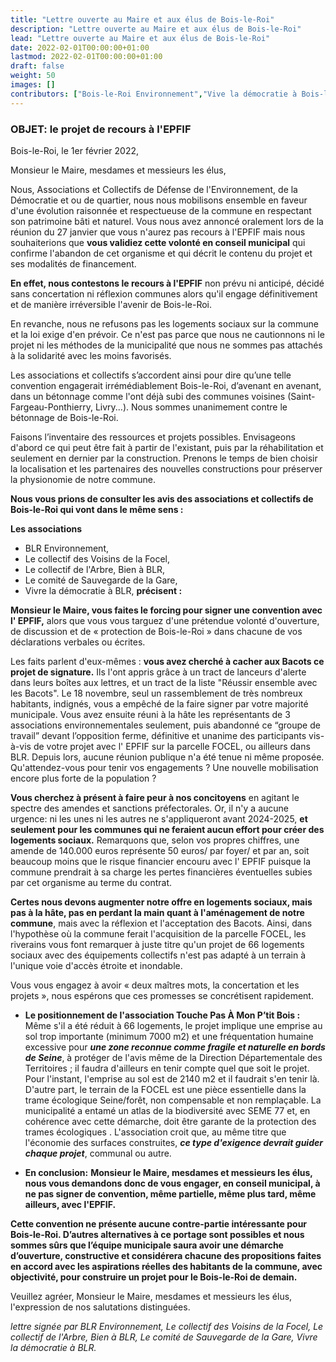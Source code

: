 ```yaml
---
title: "Lettre ouverte au Maire et aux élus de Bois-le-Roi"
description: "Lettre ouverte au Maire et aux élus de Bois-le-Roi"
lead: "Lettre ouverte au Maire et aux élus de Bois-le-Roi"
date: 2022-02-01T00:00:00+01:00
lastmod: 2022-02-01T00:00:00+01:00
draft: false
weight: 50
images: []
contributors: ["Bois-le-Roi Environnement","Vive la démocratie à Bois-le-Roi","Touche pas à mon p'tit bois","Collectif de l'arbre","Collectif des voisins de la Foccel","Bien à Bois-le-Roi","Comité de sauvegarde du quartier de la gare"]
---
```


### OBJET: le projet de recours à l'EPFIF

Bois-le-Roi, le 1er février 2022,

Monsieur le Maire, mesdames et messieurs les élus,

Nous, Associations et Collectifs de Défense de l'Environnement, de la Démocratie et ou de quartier, nous nous mobilisons ensemble en faveur d'une évolution raisonnée et respectueuse de la commune en respectant son patrimoine bâti et naturel.
Vous nous avez annoncé oralement lors de la réunion du 27 janvier que vous n'aurez pas recours à l'EPFIF mais nous souhaiterions que **vous validiez cette volonté en conseil municipal** qui confirme l'abandon de cet organisme et qui décrit le contenu du projet et ses modalités de financement.

**En effet, nous contestons le recours à l'EPFIF** non prévu ni anticipé, décidé sans concertation ni réflexion communes alors qu'il engage définitivement et de manière irréversible l'avenir de Bois-le-Roi.

En revanche, nous ne refusons pas les logements sociaux sur la commune et la loi exige d'en prévoir. Ce n'est pas parce que nous ne cautionnons ni le projet ni les méthodes de la municipalité que nous ne sommes pas attachés à la solidarité avec les moins favorisés.
 
Les associations et collectifs s’accordent ainsi pour dire qu’une telle convention engagerait irrémédiablement Bois-le-Roi, d’avenant en avenant, dans un bétonnage comme l'ont déjà subi des communes voisines (Saint-Fargeau-Ponthierry, Livry...). Nous sommes unanimement contre le bétonnage de Bois-le-Roi.
 
Faisons l’inventaire des ressources et projets possibles. Envisageons d'abord ce qui peut être fait à partir de l'existant, puis par la réhabilitation et seulement en dernier par la construction. Prenons le temps de bien choisir la localisation et les partenaires des nouvelles constructions pour préserver la physionomie de notre commune.
 
**Nous vous prions de consulter les avis des associations et collectifs de Bois-le-Roi qui vont dans le même sens :**

**Les associations** 
- BLR Environnement,
- Le collectif des Voisins de la Focel,
- Le collectif de l'Arbre, Bien à BLR,
- Le comité de Sauvegarde de la Gare,
- Vivre la démocratie à BLR,
**précisent :**

**Monsieur le Maire, vous faites le forcing pour signer une convention avec l' EPFIF,** alors que vous vous targuez d'une prétendue volonté d'ouverture, de discussion et de « protection de Bois-le-Roi » dans chacune de vos déclarations verbales ou écrites.

Les faits parlent d'eux-mêmes : **vous avez cherché à cacher aux Bacots ce projet de signature.** Ils l'ont appris grâce à un tract de lanceurs d'alerte dans leurs boîtes aux lettres, et un tract de la liste "Réussir ensemble avec les Bacots". Le 18 novembre, seul un rassemblement de très nombreux habitants, indignés, vous a empêché de la faire signer par votre majorité municipale. Vous avez ensuite réuni à la hâte les représentants de 3 associations environnementales seulement, puis abandonné ce “groupe de travail” devant l’opposition ferme, définitive et unanime des participants vis-à-vis de votre projet avec l' EPFIF sur la parcelle FOCEL, ou ailleurs dans BLR. Depuis lors, aucune réunion publique n'a été tenue ni même proposée. Qu'attendez-vous pour tenir vos engagements ? Une nouvelle mobilisation encore plus forte de la population ?

**Vous cherchez à présent à faire peur à nos concitoyens** en agitant le spectre des amendes et sanctions préfectorales. Or, il n'y a aucune urgence: ni les unes ni les autres ne s'appliqueront avant 2024-2025, **et seulement pour les communes qui ne feraient aucun effort pour créer des logements sociaux.**  Remarquons que, selon vos propres chiffres, une amende de 140.000 euros représente 50 euros/ par foyer/ et par an, soit beaucoup moins que le risque financier encouru avec l' EPFIF puisque la commune prendrait à sa charge les pertes financières éventuelles subies par cet organisme au terme du contrat.

**Certes nous devons augmenter notre offre en logements sociaux, mais pas à la hâte, pas en perdant la main quant à l'aménagement de notre commune**, mais avec la réflexion et l'acceptation des Bacots. Ainsi, dans l'hypothèse où la commune ferait l'acquisition de la parcelle FOCEL, les riverains vous font remarquer à juste titre qu'un projet de 66 logements sociaux avec des équipements collectifs n'est pas adapté à un terrain à l'unique voie d'accès étroite et inondable.

Vous vous engagez à avoir « deux maîtres mots, la concertation et les projets », nous espérons que ces promesses se concrétisent rapidement.

- **Le positionnement de l'association Touche Pas À Mon P’tit Bois  :**
Même s'il a été réduit à 66 logements, le projet implique une emprise au sol trop importante (minimum 7000 m2) et une fréquentation humaine excessive pour ***une zone reconnue comme fragile et naturelle en bords de Seine***, à protéger de l'avis même de la Direction Départementale des Territoires ; il faudra d'ailleurs en tenir compte quel que soit le projet. Pour l'instant, l'emprise au sol est de 2140 m2 et il faudrait s'en tenir là. D'autre part, le terrain de la FOCEL est une pièce essentielle dans la trame écologique Seine/forêt, non compensable et non remplaçable. La municipalité a entamé un atlas de la biodiversité avec SEME 77 et, en cohérence avec cette démarche, doit être garante de la protection des trames écologiques . L'association croit que, au même titre que l'économie des surfaces construites, ***ce type d'exigence devrait guider chaque projet***,  communal ou autre.

- **En conclusion:**
**Monsieur le Maire, mesdames et messieurs les élus, nous vous demandons donc de vous engager, en conseil municipal, à ne pas signer de convention, même partielle, même plus tard, même ailleurs, avec l'EPFIF.**

**Cette convention ne présente aucune contre-partie intéressante pour Bois-le-Roi. D’autres alternatives à ce portage sont possibles et nous sommes sûrs que l’équipe municipale saura avoir une démarche d’ouverture, constructive et considérera chacune des propositions faites en accord avec les aspirations réelles des habitants de la commune, avec objectivité, pour construire un projet pour le Bois-le-Roi de demain.**

Veuillez agréer, Monsieur le Maire, mesdames et messieurs les élus, l'expression de nos salutations distinguées.

*lettre signée par BLR Environnement, Le collectif des Voisins de la Focel, Le collectif de l'Arbre, Bien à BLR, Le comité de Sauvegarde de la Gare, Vivre la démocratie à BLR.*
